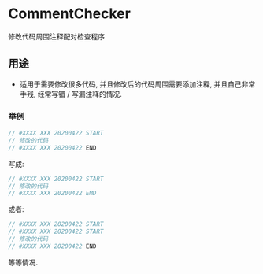 # CommentChecker
 修改代码周围注释配对检查程序
## 用途 
- 适用于需要修改很多代码, 并且修改后的代码周围需要添加注释, 并且自己非常手残, 经常写错 / 写漏注释的情况. 
### 举例
``` csharp
// #XXXX XXX 20200422 START
// 修改的代码
// #XXXX XXX 20200422 END
```
写成: 
``` csharp
// #XXXX XXX 20200422 START
// 修改的代码
// #XXXX XXX 20200422 EMD
```
或者: 
``` csharp
// #XXXX XXX 20200422 START
// #XXXX XXX 20200422 START
// 修改的代码
// #XXXX XXX 20200422 END
```
等等情况. 
